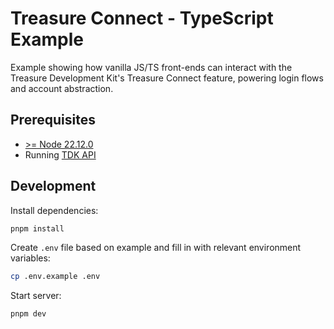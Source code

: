 # Treasure Connect - TypeScript Example

Example showing how vanilla JS/TS front-ends can interact with the Treasure Development Kit's Treasure Connect feature, powering login flows and account abstraction.

## Prerequisites

- [>= Node 22.12.0](https://nodejs.org/en)
- Running [TDK API](../../apps/api)

## Development

Install dependencies:

```bash
pnpm install
```

Create `.env` file based on example and fill in with relevant environment variables:

```bash
cp .env.example .env
```

Start server:

```bash
pnpm dev
```
